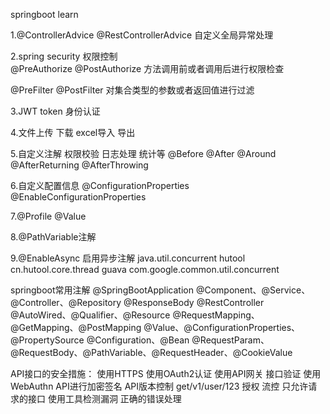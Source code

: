 springboot learn

1.@ControllerAdvice @RestControllerAdvice 自定义全局异常处理

2.spring security 权限控制  
@PreAuthorize @PostAuthorize  方法调用前或者调用后进行权限检查

@PreFilter @PostFilter        对集合类型的参数或者返回值进行过滤

3.JWT token 身份认证

4.文件上传 下载   excel导入 导出

5.自定义注解 权限校验 日志处理 统计等
@Before @After @Around @AfterReturning @AfterThrowing

6.自定义配置信息
@ConfigurationProperties  @EnableConfigurationProperties

7.@Profile @Value

8.@PathVariable注解

9.@EnableAsync 启用异步注解
java.util.concurrent
hutool cn.hutool.core.thread
guava  com.google.common.util.concurrent

springboot常用注解
@SpringBootApplication
@Component、@Service、@Controller、@Repository
@ResponseBody
@RestController
@AutoWired、@Qualifier、@Resource
@RequestMapping、@GetMapping、@PostMapping
@Value、@ConfigurationProperties、@PropertySource
@Configuration、@Bean
@RequestParam、@RequestBody、@PathVariable、@RequestHeader、@CookieValue


API接口的安全措施：
使用HTTPS  使用OAuth2认证 使用API网关
接口验证
使用WebAuthn
API进行加密签名
API版本控制   get/v1/user/123
授权 流控
只允许请求的接口
使用工具检测漏洞
正确的错误处理


